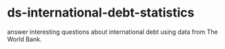 # ds-international-debt-statistics
 answer interesting questions about international debt using data from The World Bank.
